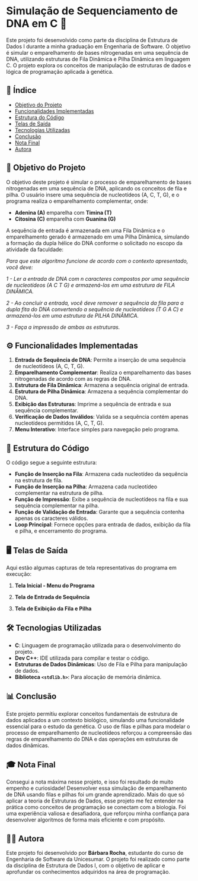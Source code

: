 # Simulação de Sequenciamento de DNA em C 🧬

Este projeto foi desenvolvido como parte da disciplina de Estrutura de Dados I durante a minha graduação em Engenharia de Software. O objetivo é simular o emparelhamento de bases nitrogenadas em uma sequência de DNA, utilizando estruturas de Fila Dinâmica e Pilha Dinâmica em linguagem C. O projeto explora os conceitos de manipulação de estruturas de dados e lógica de programação aplicada à genética.

## 📑 Índice

- [Objetivo do Projeto](#objetivo-do-projeto)
- [Funcionalidades Implementadas](#funcionalidades-implementadas)
- [Estrutura do Código](#estrutura-do-código)
- [Telas de Saída](#telas-de-saída)
- [Tecnologias Utilizadas](#tecnologias-utilizadas)
- [Conclusão](#conclusão)
- [Nota Final](#nota-final)
- [Autora](#autora)

## <a name="objetivo-do-projeto"></a> 🎯 Objetivo do Projeto

O objetivo deste projeto é simular o processo de emparelhamento de bases nitrogenadas em uma sequência de DNA, aplicando os conceitos de fila e pilha. O usuário insere uma sequência de nucleotídeos (A, C, T, G), e o programa realiza o emparelhamento complementar, onde:

- **Adenina (A)** emparelha com **Timina (T)**
- **Citosina (C)** emparelha com **Guanina (G)**

A sequência de entrada é armazenada em uma Fila Dinâmica e o emparelhamento gerado é armazenado em uma Pilha Dinâmica, simulando a formação da dupla hélice do DNA conforme o solicitado no escopo da atividade da faculdade:

*Para que este algoritmo funcione de acordo com o contexto apresentado, você deve:*

*1 - Ler a entrada de DNA com n caracteres compostos por uma sequência de nucleotídeos (A C T G) e armazená-los em uma estrutura de FILA DINÂMICA.*

*2 - Ao concluir a entrada, você deve remover a sequência da fila para a dupla fita do DNA convertendo a sequência de nucleotídeos (T G A C) e armazená-los em uma estrutura de PILHA DINÂMICA.*

*3 - Faça a impressão de ambas as estruturas.*

## <a name="funcionalidades-implementadas"></a> ⚙️ Funcionalidades Implementadas

1. **Entrada de Sequência de DNA**: Permite a inserção de uma sequência de nucleotídeos (A, C, T, G).
2. **Emparelhamento Complementar**: Realiza o emparelhamento das bases nitrogenadas de acordo com as regras de DNA.
3. **Estrutura de Fila Dinâmica**: Armazena a sequência original de entrada.
4. **Estrutura de Pilha Dinâmica**: Armazena a sequência complementar do DNA.
5. **Exibição das Estruturas**: Imprime a sequência de entrada e sua sequência complementar.
6. **Verificação de Dados Inválidos**: Valida se a sequência contém apenas nucleotídeos permitidos (A, C, T, G).
7. **Menu Interativo**: Interface simples para navegação pelo programa.

## <a name="estrutura-do-código"></a> 🧬 Estrutura do Código

O código segue a seguinte estrutura:

- **Função de Inserção na Fila**: Armazena cada nucleotídeo da sequência na estrutura de fila.
- **Função de Inserção na Pilha**: Armazena cada nucleotídeo complementar na estrutura de pilha.
- **Função de Impressão**: Exibe a sequência de nucleotídeos na fila e sua sequência complementar na pilha.
- **Função de Validação de Entrada**: Garante que a sequência contenha apenas os caracteres válidos.
- **Loop Principal**: Fornece opções para entrada de dados, exibição da fila e pilha, e encerramento do programa.

## <a name="telas-de-saída"></a> 🖥️ Telas de Saída

Aqui estão algumas capturas de tela representativas do programa em execução:

1. **Tela Inicial - Menu do Programa**


2. **Tela de Entrada de Sequência**


3. **Tela de Exibição da Fila e Pilha**

## <a name="tecnologias-utilizadas"></a> 🛠️ Tecnologias Utilizadas

- **C**: Linguagem de programação utilizada para o desenvolvimento do projeto.
- **Dev C++**: IDE utilizada para compilar e testar o código.
- **Estruturas de Dados Dinâmicas**: Uso de Fila e Pilha para manipulação de dados.
- **Biblioteca `<stdlib.h>`**: Para alocação de memória dinâmica.

## <a name="conclusão"></a> 📊 Conclusão

Este projeto permitiu explorar conceitos fundamentais de estrutura de dados aplicados a um contexto biológico, simulando uma funcionalidade essencial para o estudo da genética. O uso de filas e pilhas para modelar o processo de emparelhamento de nucleotídeos reforçou a compreensão das regras de emparelhamento do DNA e das operações em estruturas de dados dinâmicas.

## <a name="nota-final"></a> 🎓 Nota Final

Consegui a nota máxima nesse projeto, e isso foi resultado de muito empenho e curiosidade! Desenvolver essa simulação de emparelhamento de DNA usando filas e pilhas foi um grande aprendizado. Mais do que só aplicar a teoria de Estruturas de Dados, esse projeto me fez entender na prática como conceitos de programação se conectam com a biologia. Foi uma experiência valiosa e desafiadora, que reforçou minha confiança para desenvolver algoritmos de forma mais eficiente e com propósito.

## <a name="autora"></a> 👩‍💻 Autora

Este projeto foi desenvolvido por **Bárbara Rocha**, estudante do curso de Engenharia de Software da Unicesumar. O projeto foi realizado como parte da disciplina de Estrutura de Dados I, com o objetivo de aplicar e aprofundar os conhecimentos adquiridos na área de programação.
